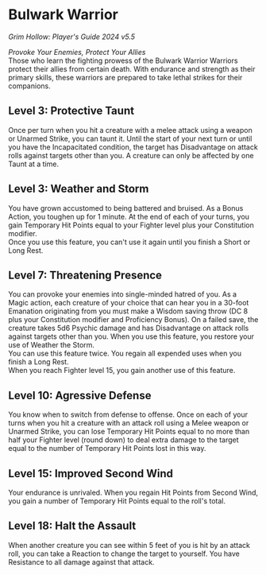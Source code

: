 # Bulwark Warrior
*Grim Hollow: Player's Guide 2024 v5.5*

*Provoke Your Enemies, Protect Your Allies*  
Those who learn the fighting prowess of the Bulwark Warrior Warriors protect their allies from certain death. With endurance and strength as their primary skills, these warriors are prepared to take lethal strikes for their companions.

## Level 3: Protective Taunt
Once per turn when you hit a creature with a melee attack using a weapon or Unarmed Strike, you can taunt it. Until the start of your next turn or until you have the Incapacitated condition, the target has Disadvantage on attack rolls against targets other than you. A creature can only be affected by one Taunt at a time.

## Level 3: Weather and Storm
You have grown accustomed to being battered and bruised. As a Bonus Action, you toughen up for 1 minute. At the end of each of your turns, you gain Temporary Hit Points equal to your Fighter level plus your Constitution modifier.  
Once you use this feature, you can't use it again until you finish a Short or Long Rest.

## Level 7: Threatening Presence
You can provoke your enemies into single-minded hatred of you. As a Magic action, each creature of your choice that can hear you in a 30-foot Emanation originating from you must make a Wisdom saving throw (DC 8 plus your Constitution modifier and Proficiency Bonus). On a failed save, the creature takes 5d6 Psychic damage and has Disadvantage on attack rolls against targets other than you. When you use this feature, you restore your use of Weather the Storm.  
You can use this feature twice. You regain all expended uses when you finish a Long Rest.  
When you reach Fighter level 15, you gain another use of this feature.

## Level 10: Agressive Defense
You know when to switch from defense to offense. Once on each of your turns when you hit a creature with an attack roll using a Melee weapon or Unarmed Strike, you can lose Temporary Hit Points equal to no more than half your Fighter level (round down) to deal extra damage to the target equal to the number of Temporary Hit Points lost in this way.

## Level 15: Improved Second Wind
Your endurance is unrivaled. When you regain Hit Points from Second Wind, you gain a number of Temporary Hit Points equal to the roll's total.

## Level 18: Halt the Assault
When another creature you can see within 5 feet of you is hit by an attack roll, you can take a Reaction to change the target to yourself. You have Resistance to all damage against that attack.
